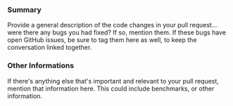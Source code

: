 ### Summary

Provide a general description of the code changes in your pull
request... were there any bugs you had fixed? If so, mention them. If
these bugs have open GitHub issues, be sure to tag them here as well,
to keep the conversation linked together.

### Other Informations

If there's anything else that's important and relevant to your pull
request, mention that information here. This could include
benchmarks, or other information.

